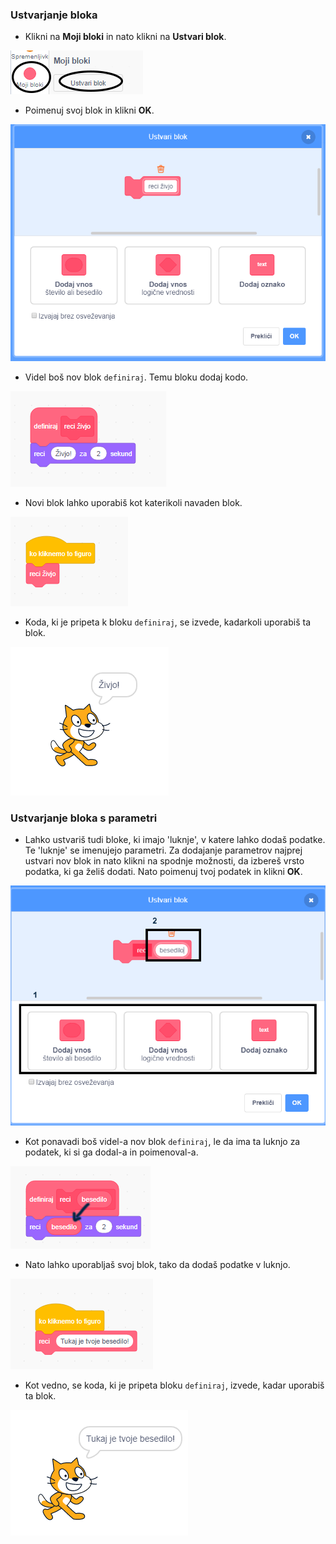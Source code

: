 ### Ustvarjanje bloka

+ Klikni na **Moji bloki** in nato klikni na **Ustvari blok**.

![Moji bloki](images/my-blocks-annotated.png)

+ Poimenuj svoj blok in klikni **OK**.

![Ustvari nov blok](images/block-create.png)

+ Videl boš nov blok `definiraj`. Temu bloku dodaj kodo.

![Definiraj nov blok](images/block-define.png)

+ Novi blok lahko uporabiš kot katerikoli navaden blok.

![Uporabi nov blok](images/block-use.png)

+ Koda, ki je pripeta k bloku `definiraj`, se izvede, kadarkoli uporabiš ta blok.

![Preizkusi nov blok](images/block-test.png)

### Ustvarjanje bloka s parametri

+ Lahko ustvariš tudi bloke, ki imajo 'luknje', v katere lahko dodaš podatke. Te 'luknje' se imenujejo parametri. Za dodajanje parametrov najprej ustvari nov blok in nato klikni na spodnje možnosti, da izbereš vrsto podatka, ki ga želiš dodati. Nato poimenuj tvoj podatek in klikni **OK**.

![Ustvari nov blok s parametri](images/parameter-create-annotated.png)

+ Kot ponavadi boš videl-a nov blok `definiraj`, le da ima ta luknjo za podatek, ki si ga dodal-a in poimenoval-a.

![Definiraj nov blok s parametri](images/parameter-define-annotated.png)

+ Nato lahko uporabljaš svoj blok, tako da dodaš podatke v luknjo.

![Uporabi nov blok s parametri](images/parameter-use.png)

+ Kot vedno, se koda, ki je pripeta bloku `definiraj`, izvede, kadar uporabiš ta blok.

![Preizkusi nov blok s parametri](images/parameter-test.png)